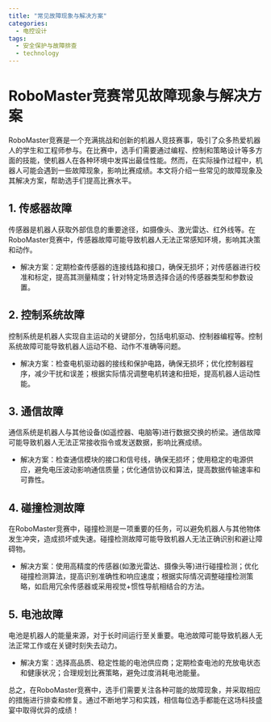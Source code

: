 ```yaml
---  
title: "常见故障现象与解决方案"  
categories:  
  - 电控设计  
tags: 
  - 安全保护与故障排查 
  - technology  
---  
```


# RoboMaster竞赛常见故障现象与解决方案

RoboMaster竞赛是一个充满挑战和创新的机器人竞技赛事，吸引了众多热爱机器人的学生和工程师参与。在比赛中，选手们需要通过编程、控制和策略设计等多方面的技能，使机器人在各种环境中发挥出最佳性能。然而，在实际操作过程中，机器人可能会遇到一些故障现象，影响比赛成绩。本文将介绍一些常见的故障现象及其解决方案，帮助选手们提高比赛水平。

## 1. 传感器故障

传感器是机器人获取外部信息的重要途径，如摄像头、激光雷达、红外线等。在RoboMaster竞赛中，传感器故障可能导致机器人无法正常感知环境，影响其决策和动作。

- 解决方案：定期检查传感器的连接线路和接口，确保无损坏；对传感器进行校准和标定，提高其测量精度；针对特定场景选择合适的传感器类型和参数设置。

## 2. 控制系统故障

控制系统是机器人实现自主运动的关键部分，包括电机驱动、控制器编程等。控制系统故障可能导致机器人运动不稳、动作不准确等问题。

- 解决方案：检查电机驱动器的接线和保护电路，确保无损坏；优化控制器程序，减少干扰和误差；根据实际情况调整电机转速和扭矩，提高机器人运动性能。

## 3. 通信故障

通信系统是机器人与其他设备(如遥控器、电脑等)进行数据交换的桥梁。通信故障可能导致机器人无法正常接收指令或发送数据，影响比赛成绩。

- 解决方案：检查通信模块的接口和信号线，确保无损坏；使用稳定的电源供应，避免电压波动影响通信质量；优化通信协议和算法，提高数据传输速率和可靠性。

## 4. 碰撞检测故障

在RoboMaster竞赛中，碰撞检测是一项重要的任务，可以避免机器人与其他物体发生冲突，造成损坏或失速。碰撞检测故障可能导致机器人无法正确识别和避让障碍物。

- 解决方案：使用高精度的传感器(如激光雷达、摄像头等)进行碰撞检测；优化碰撞检测算法，提高识别准确性和响应速度；根据实际情况调整碰撞检测策略，如启用冗余传感器或采用视觉+惯性导航相结合的方法。

## 5. 电池故障

电池是机器人的能量来源，对于长时间运行至关重要。电池故障可能导致机器人无法正常工作或在关键时刻失去动力。

- 解决方案：选择高品质、稳定性能的电池供应商；定期检查电池的充放电状态和健康状况；合理规划比赛策略，避免过度消耗电池能量。

总之，在RoboMaster竞赛中，选手们需要关注各种可能的故障现象，并采取相应的措施进行排查和修复。通过不断地学习和实践，相信每位选手都能在这场科技盛宴中取得优异的成绩！ 
